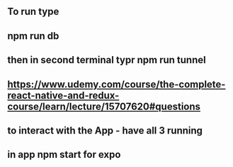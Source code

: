 ## To run type

## npm run db

## then in second terminal typr npm run tunnel

## https://www.udemy.com/course/the-complete-react-native-and-redux-course/learn/lecture/15707620#questions

## to interact with the App - have all 3 running

## in app npm start for expo
